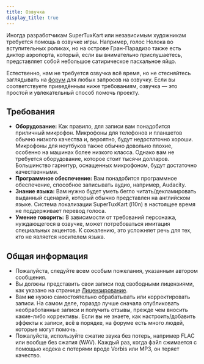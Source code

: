 ```yaml
---
title: Озвучка
display_title: true
---
```

Иногда разработчикам SuperTuxKart или независимым художникам требуется помощь в озвучке игры. Например, голос Нолока во вступительных роликах, но на острове Гран-Парадизо также есть диктор аэропорта, который, если вы внимательно прислушаетесь, представляет собой небольшое сатирическое пасхальное яйцо.

Естественно, нам не требуется озвучка всё время, но не стесняйтесь заглядывать на [форум](https://forum.freegamedev.net/viewforum.php?f=16) для любых запросов на озвучку. Если вы соответствуете приведённым ниже требованиям, озвучка — это простой и увлекательный способ помочь проекту.

## Требования

* **Оборудование:** Как правило, для записи вам понадобится приличный микрофон. Микрофоны для телефонов и планшетов обычно низкого качества и, вероятно, будут недостаточно хороши. Микрофоны для ноутбуков также обычно довольно плохие, особенно на машинах более низкого класса. Однако вам не требуется оборудование, которое стоит тысячи долларов. Большинство гарнитур, оснащенных микрофоном, будут достаточно качественными.
* **Программное обеспечение:** Вам понадобится программное обеспечение, способное записывать аудио, например, Audacity.
* **Знание языка:** Вам нужно будет уметь бегло читать/декламировать выданный сценарий, который обычно представлен на английском языке. Система локализации SuperTuxKart (l10n) в настоящее время не поддерживает перевод голоса.
* **Умение говорить:** В зависимости от требований персонажа, нуждающегося в озвучке, может потребоваться имитация специальных акцентов. К сожалению, это усложняет речь для тех, кто не является носителем языка.

## Общая информация

* Пожалуйста, следуйте всем особым пожелания, указанным автором сообщения.
* Вы должны представить свои записи под свободными лицензиями, как указано на странице [Лицензирование](Licensing).
* Вам **не** нужно самостоятельно обрабатывать или корректировать записи. На самом деле, гораздо лучше сначала опубликовать необработанные записи и получить отзывы, прежде чем вносить какие-либо коррективы. Если вы не знаете, как настроить/добавить эффекты к записи, всё в порядке, на форуме есть много людей, которые могут помочь.
* Пожалуйста, используйте сжатие звука без потерь, например FLAC или вообще без сжатия (WAV). Каждый раз, когда файл сжимается с помощью кодека с потерями вроде Vorbis или MP3, он теряет качество.
